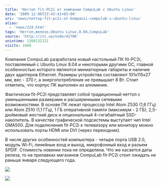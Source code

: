 ```yaml
---
title: 'Неттоп fit-PC2i от компании CompuLab с Ubuntu Linux'
date: '2009-12-06T23:43:41+03:00'
uri: 'news/nettop-fit-pc2i-ot-kompanii-compulab-s-ubuntu-linux'
alias: 
  - 'news/224.html'
tags: 'Неттоп,железо,Ubuntu Linux,8.04,CompuLab'
source: 'http://itc.ua/node/42706'
unixtime: 1260132221
visits: 1668
---
```

Компания CompuLab разработала новый настольный ПК fit-PC2i, поставляемый с Ubuntu Linux 8.04 и некоторыми другими ОС, главной особенностью которого являются миниатюрные габариты и наличие двух адаптеров Ethernet. Размеры устройства составляют 101х115х27 мм, вес - 370 г, а энергопотребление не превышает 8 Вт. Стоит отметить, что корпус ПК выполнен из алюминия.

Фактически fit-PC2i представляет собой традиционный неттоп с уменьшенными размерами и расширенными сетевыми возможностями. В основе ПК лежат процессор Intel Atom Z530 (1,6 ГГц) или Atom Z510 (1,1 ГГц), 1 ГБ оперативной памяти (максимум - 2 ГБ), 2,5-дюймовый жесткий диск и опциональный 4-гигабайтный SSD-накопитель. В качестве графической подсистемы выступает чип Intel GMA500. Для подключения fit-PC2i к телевизору или монитору можно использовать порты HDMI или DVI (через переходник).

В числе других особенностей компьютера - четыре порта USB 2.0, модуль Wi-Fi, линейные вход и выход, микрофонный вход и разъем SPDIF. Стоимость новинки пока не определена. Что же касается даты релиза, то на прилавках магазинов CompuLab fit-PC2i стоит ожидать не раньше января следующего года.

![](img/2009/12/06/23-00/06-fit-pc-2-1.jpg)

![](img/2009/12/06/23-00/06-fit-pc-2-2.jpg)
